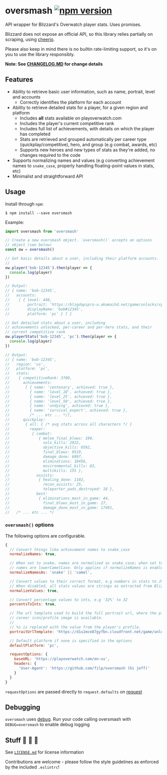 # oversmash [![npm version](https://badge.fury.io/js/oversmash.svg)](https://badge.fury.io/js/oversmash)

API wrapper for Blizzard's Overwatch player stats. Uses promises.

Blizzard does not expose an official API, so this library relies partially on scraping, using [cheerio](https://github.com/cheeriojs/cheerio).  

Please also keep in mind there is no builtin rate-limiting support, so it's on you to use the library responsibly.

**Note: See [CHANGELOG.MD](/CHANGELOG.md) for change details**

## Features

- Ability to retrieve basic user information, such as name, portrait, level and accounts
  - Correctly identifies the platform for each account
- Ability to retrieve detailed stats for a player, for a given region and platform
  - Includes **all** stats available on playoverwatch.com
  - Includes the player's current competitive rank
  - Includes full list of achievements, with details on which the player has completed
  - Stats are retrieved and grouped automatically per career type (quickplay/competitive), hero, and group (e.g combat, awards, etc)
  - Supports new heroes and new types of stats as they're added, no changes required to the code
- Supports normalizing names and values (e.g converting achievement names to `snake_case`, properly handling floating-point values in stats, etc)
- Minimalist and straightforward API

## Usage

Install through `npm`:

```shell
$ npm install --save oversmash
```

Example:

```js
import oversmash from 'oversmash'

// Create a new oversmash object. `oversmash()` accepts an options
// object (see below)
const ow = oversmash()

// Get basic details about a user, including their platform accounts.
//
ow.player('bob-12345').then(player => {
  console.log(player)
})

// Output:
// { name: 'bob-12345',
//   accounts:
//    [ { level: 440,
//        portrait: 'https://blzgdapipro-a.akamaihd.net/game/unlocks/xyz.png',
//        displayName: 'bob#12345',
//        platform: 'pc' } ] }

// Get detailed stats about a user, including
// achievements unlocked, per-career and per-hero stats, and their
// current competitive rank
ow.playerStats('bob-12345', 'pc').then(player => {
  console.log(player)
})

// Output:
// { name: 'bob-12345',
//   region: 'us',
//   platform: 'pc',
//   stats:
//    { competitiveRank: 3700,
//      achievements:
//       [ { name: 'centenary', achieved: true },
//         { name: 'level_10', achieved: true },
//         { name: 'level_25', achieved: true },
//         { name: 'level_50', achieved: true },
//         { name: 'undying', achieved: true },
//         { name: 'survival_expert', achieved: true },
//         /* ... etc ... */],
//      quickplay:
//       { all: { /* avg stats across all characters */ }
//         reaper:
//          { combat:
//             { melee_final_blows: 190,
//               solo_kills: 2922,
//               objective_kills: 6592,
//               final_blows: 9519,
//               damage_done: 6897,
//               eliminations: 18456,
//               environmental_kills: 83,
//               multikills: 155 },
//            assists:
//             { healing_done: 1102,
//               recon_assists: 25,
//               teleporter_pads_destroyed: 18 },
//            best:
//             { eliminations_most_in_game: 44,
//               final_blows_most_in_game: 27,
//               damage_done_most_in_game: 17491,
//   /* ... etc ... */
```
### `oversmash()` options

The following options are configurable.

```js
{
  // Convert things like achievement names to snake_case
  normalizeNames: true,

  // When set to snake, names are normalized as snake_case; when set to camel,
  // names are lowerCamelCase. Only applies if normalizeNames is enabled.
  normalizeNamesAs: 'snake' || 'camel',

  // Convert values to their correct format, e.g numbers in stats to JS numbers
  // When disabled, all stats values are strings as extracted from Blizzard
  normalizeValues: true,

  // Convert percentage values to ints, e.g '32%' to 32
  percentsToInts: true,

  // The url template used to build the full portrait url, where the player's Overwatch
  // career icon/profile image is available.
  //
  // %s is replaced with the value from the player's profile.
  portraitUrlTemplate: 'https://d1u1mce87gyfbn.cloudfront.net/game/unlocks/%s.png',

  // Default platform if none is specified in the options
  defaultPlatform: 'pc',

  requestOptions: {
    baseURL: 'https://playoverwatch.com/en-us',
    headers: {
      'User-Agent': 'https://github.com/filp/oversmash (hi jeff)'
    }
  }
}
```

`requestOptions` are passed directly to `request.defaults` on [request](https://github.com/request/request)

## Debugging

`oversmash` uses [debug](https://github.com/visionmedia/debug). Run your code calling oversmash with
`DEBUG=oversmash` to enable debug logging

## Stuff 🐝 🐝 🐝

See [`LICENSE.md`](/LICENSE.md) for license information

Contributions are welcome - please follow the style guidelines as enforced by the included `.eslintrc`!

